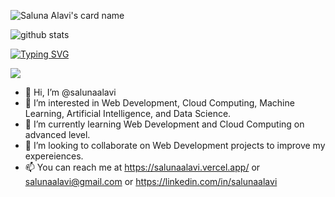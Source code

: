![Saluna Alavi's card name](https://cardivo.vercel.app/api?name=Saluna%20Alavi&description=Hi%2C%20I%27m%20Saluna%20Alavi%2C%20Currently%20studying%20Frontend%20Dev.%20Nice%20To%20Meet%20You%F0%9F%91%8B&fontColor=%23035785&image=https://avatars.githubusercontent.com/u/82463256?v=4&backgroundColor=%23ecf0f1&linkedin=Saluna%20Alavi&instagram=salunaalavi&github=salunaalavi&site=https://salunaalavi.vercell.app&pattern=leaf&colorPattern=%23eaeaea)

![github stats](https://github-readme-stats.vercel.app/api?username=salunaalavi&count_private=true&show_icons=true&theme=synthwave)


[![Typing SVG](http://readme-typing-svg.herokuapp.com?font=Montserrat&color=%2336BCF7&duration=4000&center=true&lines=Saluna+Alavi;Fullstack+Developer;PHP%2C+Javascript%2C+Python;Laravel%2C+Vue%202%2C+Tailwind%2C+Bootstrap)](https://git.io/typing-svg)

<!--[![Saluna Alavi's stats](https://github-readme-stats.vercel.app/api/wakatime?username=salunaalavi&layout=compact&theme=dracula)](https://github.com/anuraghazra/github-readme-stats)

  <!-- Change the `github-readme-stats.anuraghazra1.vercel.app` to `github-readme-stats.vercel.app`  -->
  <img align="center" src="https://github-readme-stats.anuraghazra1.vercel.app/api/top-langs/?username=salunaalavi&count_private=true" />

- 👋 Hi, I’m @salunaalavi
- 👀 I’m interested in Web Development, Cloud Computing, Machine Learning, Artificial Intelligence, and Data Science. 
- 🌱 I’m currently learning Web Development and Cloud Computing on advanced level. 
- 💞️ I’m looking to collaborate on Web Development projects to improve my expereiences. 
- 📫 You can reach me at https://salunaalavi.vercel.app/ or salunaalavi@gmail.com or https://linkedin.com/in/salunaalavi

<!---
salunaalavi/salunaalavi is a ✨ special ✨ repository because its `README.md` (this file) appears on your GitHub profile.
You can click the Preview link to take a look at your changes.
--->
